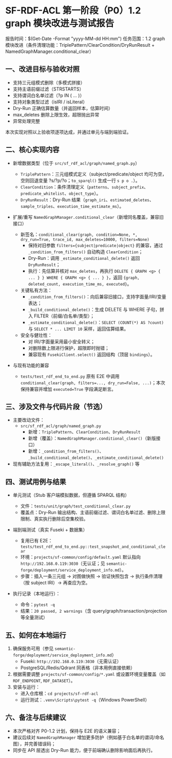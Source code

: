 ﻿# SF-RDF-ACL 第一阶段（P0）1.2 graph 模块改进与测试报告

报告时间：$(Get-Date -Format "yyyy-MM-dd HH:mm")
任务范围：1.2 graph 模块改进（条件清理功能：TriplePattern/ClearCondition/DryRunResult + NamedGraphManager.conditional_clear）

## 一、改进目标与验收对照
- 支持三元组模式删除（多模式拼接）
- 支持主语前缀过滤（STRSTARTS）
- 支持谓词白名单过滤（?p IN (<iri> ... )）
- 支持对象类型过滤（isIRI / isLiteral）
- Dry-Run 正确估算数量（并返回样本，估算时间）
- max_deletes 删除上限生效，超限抛出异常
- 异常处理完整

本次实现对照以上验收项逐项达成，并通过单元与端到端验证。

## 二、核心实现内容

- 新增数据类型（位于 `src/sf_rdf_acl/graph/named_graph.py`）
  - `TriplePattern`：三元组模式定义（subject/predicate/object 均可为空，空则回退变量 ?s/?p/?o；`to_sparql()` 生成一行 `s p o .`）。
  - `ClearCondition`：条件清理定义（`patterns`、`subject_prefix`、`predicate_whitelist`、`object_type`）。
  - `DryRunResult`：Dry-Run 结果（`graph_iri`、`estimated_deletes`、`sample_triples`、`execution_time_estimate_ms`）。

- 扩展/重写 `NamedGraphManager.conditional_clear`（新增同名覆盖，兼容旧接口）
  - 新签名：`conditional_clear(graph, condition=None, *, dry_run=True, trace_id, max_deletes=10000, filters=None)`
    - 保持对旧参数 `filters={subject|predicate|object}` 的兼容，通过 `_condition_from_filters()` 自动构造 `ClearCondition`；
    - Dry-Run：调用 `_estimate_conditional_delete()` 返回 `DryRunResult`；
    - 执行：先估算并核对 `max_deletes`，再执行 `DELETE { GRAPH <g> { ... } } WHERE { GRAPH <g> { ... } }`，返回 `{graph, deleted_count, execution_time_ms, executed}`。
  - 关键私有方法：
    - `_condition_from_filters()`：向后兼容旧接口，支持字面量/IRI/变量表达；
    - `_build_conditional_delete()`：生成 DELETE 与 WHERE 子句，拼入 FILTER（前缀/白名单/类型）；
    - `_estimate_conditional_delete()`：`SELECT (COUNT(*) AS ?count)` 与 `SELECT * ... LIMIT 10` 采样，返回估算结果。
  - 安全与健壮性：
    - 对 IRI/字面量采用最小安全转义；
    - 对删除数上限进行保护，超限即时抛错；
    - 兼容现有 `FusekiClient.select()` 返回结构（顶层 `bindings`）。

- 与现有功能的兼容
  - `tests/test_rdf_end_to_end.py` 原有 E2E 中调用 `conditional_clear(graph, filters=..., dry_run=False, ...)`；本次保持兼容并增加 `executed=True` 字段满足断言。

## 三、涉及文件与代码片段（节选）
- 主要改动文件：
  - `src/sf_rdf_acl/graph/named_graph.py`
    - 新增：`TriplePattern`、`ClearCondition`、`DryRunResult`
    - 新增（覆盖）：`NamedGraphManager.conditional_clear()`（新版接口）
    - 新增：`_condition_from_filters()`、`_build_conditional_delete()`、`_estimate_conditional_delete()`
- 现有辅助方法复用：`_escape_literal()`、`_resolve_graph()` 等

## 四、测试用例与结果

- 单元测试（Stub 客户端模拟数据，但遵循 SPARQL 结构）
  - 文件：`tests/unit/graph/test_conditional_clear.py`
  - 覆盖点：Dry-Run 输出结构、主语前缀过滤、谓词白名单过滤、删除上限限制、真实执行删除后空集校验。

- 端到端测试（真实 Fuseki + 数据集）
  - 复用已有 E2E：`tests/test_rdf_end_to_end.py::test_snapshot_and_conditional_clear`
  - 环境：`projects/sf-common/config/default.yaml` 默认指向 `http://192.168.0.119:3030`（无认证；见 `semantic-forge/deployment/service_deployment_info.md`）。
  - 步骤：插入一条三元组 -> 对图做快照 -> 验证快照包含 -> 执行条件清理（按 subject IRI）-> 再查应为空。

- 执行记录（本地运行）：
  - 命令：`pytest -q`
  - 结果：`20 passed, 2 warnings`（含 query/graph/transaction/projection 等全量测试）

## 五、如何在本地运行

1. 确保服务可用（参见 `semantic-forge/deployment/service_deployment_info.md`）
   - Fuseki: `http://192.168.0.119:3030`（无需认证）
   - PostgreSQL/Redis/Qdrant 同表格（非本用例直接依赖）
2. 根据需要调整 `projects/sf-common/config/*.yaml` 或设置环境变量覆盖（如 `RDF_ENDPOINT`, `RDF_DATASET`）。
3. 安装与运行：
   - 进入仓库根：`cd projects/sf-rdf-acl`
   - 运行测试：`.venv\Scripts\pytest -q`（Windows PowerShell）

## 六、备注与后续建议
- 本次严格对齐 P0-1.2 计划，保持与 E2E 的语义兼容；
- 建议后续对 `NamedGraphManager` 增加更多防护（例如基于白名单的谓词/命名图），并完善错误码；
- 同步在 API 层透出 Dry-Run 能力，便于前端确认删除影响面后再执行。

